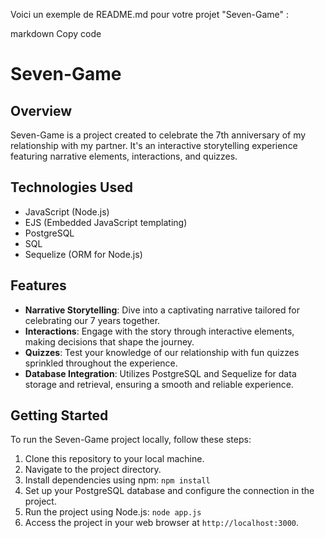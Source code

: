 
Voici un exemple de README.md pour votre projet "Seven-Game" :

markdown
Copy code
# Seven-Game

## Overview
Seven-Game is a project created to celebrate the 7th anniversary of my relationship with my partner. It's an interactive storytelling experience featuring narrative elements, interactions, and quizzes.

## Technologies Used
- JavaScript (Node.js)
- EJS (Embedded JavaScript templating)
- PostgreSQL
- SQL
- Sequelize (ORM for Node.js)

## Features
- **Narrative Storytelling**: Dive into a captivating narrative tailored for celebrating our 7 years together.
- **Interactions**: Engage with the story through interactive elements, making decisions that shape the journey.
- **Quizzes**: Test your knowledge of our relationship with fun quizzes sprinkled throughout the experience.
- **Database Integration**: Utilizes PostgreSQL and Sequelize for data storage and retrieval, ensuring a smooth and reliable experience.

## Getting Started
To run the Seven-Game project locally, follow these steps:

1. Clone this repository to your local machine.
2. Navigate to the project directory.
3. Install dependencies using npm: `npm install`
4. Set up your PostgreSQL database and configure the connection in the project.
5. Run the project using Node.js: `node app.js`
6. Access the project in your web browser at `http://localhost:3000`.